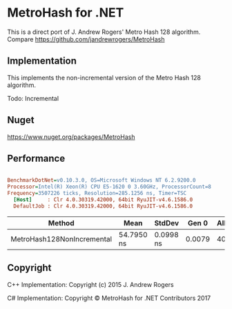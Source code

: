 # MetroHash for .NET
This is a direct port of J. Andrew Rogers' Metro Hash 128 algorithm.
Compare https://github.com/jandrewrogers/MetroHash

## Implementation
This implements the non-incremental version of the Metro Hash 128 algorithm.

Todo: Incremental

## Nuget
https://www.nuget.org/packages/MetroHash

## Performance
``` ini

BenchmarkDotNet=v0.10.3.0, OS=Microsoft Windows NT 6.2.9200.0
Processor=Intel(R) Xeon(R) CPU E5-1620 0 3.60GHz, ProcessorCount=8
Frequency=3507226 ticks, Resolution=285.1256 ns, Timer=TSC
  [Host]     : Clr 4.0.30319.42000, 64bit RyuJIT-v4.6.1586.0
  DefaultJob : Clr 4.0.30319.42000, 64bit RyuJIT-v4.6.1586.0


```
| Method                     |       Mean |    StdDev |  Gen 0 | Allocated |
|--------------------------- |----------- |---------- |------- |---------- |
| MetroHash128NonIncremental | 54.7950 ns | 0.0998 ns | 0.0079 |      40 B |


## Copyright
C++ Implementation: Copyright (c) 2015 J. Andrew Rogers

C# Implementation: Copyright © MetroHash for .NET Contributors 2017
